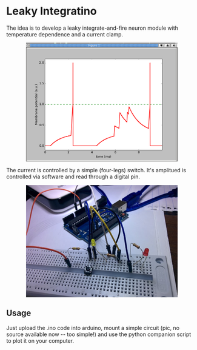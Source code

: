 Leaky Integratino
===

The idea is to develop a leaky integrate-and-fire neuron module with
temperature dependence and a current clamp.

<img src="https://raw.githubusercontent.com/thmosqueiro/Arduino_NoobPlayground/master/LeakyIntegratino/LeakyIntegratino.png" width=400px style="display: block; margin: 10px auto 10px auto;" />

The current is controlled by a simple (four-legs) switch. It's
amplitued is controlled via software and read through a digital pin.

<img src="https://raw.githubusercontent.com/thmosqueiro/Arduino_NoobPlayground/master/LeakyIntegratino/IMG_20150510_183327.jpg" width=400px style="display: block; margin: 10px auto 10px auto;" />



Usage
---

Just upload the .ino code into arduino, mount a simple circuit (pic,
no source available now -- too simple!) and use the python companion
script to plot it on your computer.
